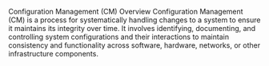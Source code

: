 Configuration Management (CM) Overview
Configuration Management (CM) is a process for systematically handling changes to a system to ensure it maintains its integrity over time. It involves identifying, documenting, and controlling system configurations and their interactions to maintain consistency and functionality across software, hardware, networks, or other infrastructure components.
